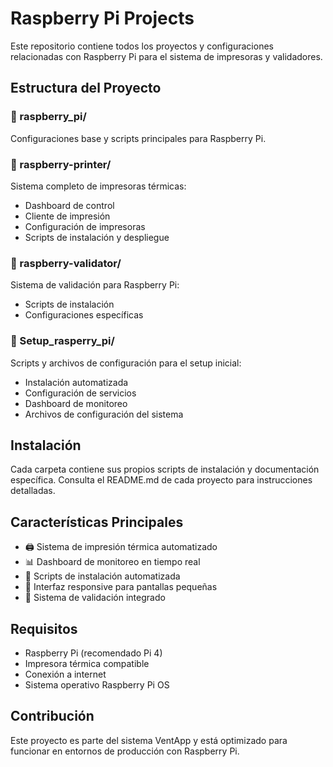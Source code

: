 # Raspberry Pi Projects

Este repositorio contiene todos los proyectos y configuraciones relacionadas con Raspberry Pi para el sistema de impresoras y validadores.

## Estructura del Proyecto

### 📁 raspberry_pi/
Configuraciones base y scripts principales para Raspberry Pi.

### 📁 raspberry-printer/
Sistema completo de impresoras térmicas:
- Dashboard de control
- Cliente de impresión
- Configuración de impresoras
- Scripts de instalación y despliegue

### 📁 raspberry-validator/
Sistema de validación para Raspberry Pi:
- Scripts de instalación
- Configuraciones específicas

### 📁 Setup_rasperry_pi/
Scripts y archivos de configuración para el setup inicial:
- Instalación automatizada
- Configuración de servicios
- Dashboard de monitoreo
- Archivos de configuración del sistema

## Instalación

Cada carpeta contiene sus propios scripts de instalación y documentación específica. Consulta el README.md de cada proyecto para instrucciones detalladas.

## Características Principales

- 🖨️ Sistema de impresión térmica automatizado
- 📊 Dashboard de monitoreo en tiempo real
- 🔧 Scripts de instalación automatizada
- 📱 Interfaz responsive para pantallas pequeñas
- 🔄 Sistema de validación integrado

## Requisitos

- Raspberry Pi (recomendado Pi 4)
- Impresora térmica compatible
- Conexión a internet
- Sistema operativo Raspberry Pi OS

## Contribución

Este proyecto es parte del sistema VentApp y está optimizado para funcionar en entornos de producción con Raspberry Pi.
